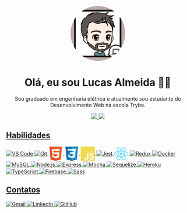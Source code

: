 <div align="center">
  <a href="http://animemood.com/">
    <img src="./imgs/Lucas-Avatar.png" alt="Avatar de Lucas Almeida" style="border-radius:100px; width:150px;" />
  </a>
  <h1>Olá, eu sou Lucas Almeida &#128075;&#127995;</h1>
  <p>Sou graduado em engenharia elétrica e atualmente sou estudante de Desenvolvimento Web na escola Trybe.</p>
</div>

<div align="center">
  <a href="https://github.com/lucas-almeida-sd">
  <img height="180em" src="https://github-readme-stats.vercel.app/api?username=lucas-almeida-sd&show_icons=true&theme=chartreuse-dark&include_all_commits=true&count_private=true"/>
  <img height="180em" src="https://github-readme-stats.vercel.app/api/top-langs/?username=lucas-almeida-sd&layout=compact&langs_count=7&theme=chartreuse-dark"/>
</div>
  
<div>
  <h2>Habilidades</h2>
  <img align="center" alt="VS Code" title="VS Code" width="40" src="https://cdn.jsdelivr.net/gh/devicons/devicon/icons/vscode/vscode-original.svg">
  <img align="center" alt="Git" title="Git" width="40" src="https://cdn.jsdelivr.net/gh/devicons/devicon/icons/git/git-original.svg">
  <img align="center" alt="HTML" title="HTML" width="40" src="https://raw.githubusercontent.com/devicons/devicon/master/icons/html5/html5-original.svg">
  <img align="center" alt="CSS" title="CSS" width="40" src="https://raw.githubusercontent.com/devicons/devicon/master/icons/css3/css3-original.svg">
  <img align="center" alt="JavaScript" title="JavaScript" width="40" src="https://raw.githubusercontent.com/devicons/devicon/master/icons/javascript/javascript-plain.svg">
  <img align="center" alt="Jest" title="Jest" width="40" src="https://cdn.jsdelivr.net/gh/devicons/devicon/icons/jest/jest-plain.svg">
  <img align="center" alt="React.js" title="React.js" width="40" src="https://raw.githubusercontent.com/devicons/devicon/master/icons/react/react-original.svg">
  <img align="center" alt="Redux" title="Redux" width="40" src="https://cdn.jsdelivr.net/gh/devicons/devicon/icons/redux/redux-original.svg">
  <img align="center" alt="Docker" title="Docker" width="40" src="https://cdn.jsdelivr.net/gh/devicons/devicon/icons/docker/docker-original.svg">
  <img align="center" alt="MySQL" title="MySQL" width="40" src="https://cdn.jsdelivr.net/gh/devicons/devicon/icons/mysql/mysql-original.svg">
  <img align="center" alt="Node.js" title="Node.js" width="40" src="https://cdn.jsdelivr.net/gh/devicons/devicon/icons/nodejs/nodejs-original.svg">
  <img align="center" alt="Express" title="Express" width="40" src="https://cdn.jsdelivr.net/gh/devicons/devicon/icons/express/express-original.svg">
  <img align="center" alt="Mocha" title="Mocha" width="40" src="https://cdn.jsdelivr.net/gh/devicons/devicon/icons/mocha/mocha-plain.svg">
  <img align="center" alt="Sequelize" title="Sequelize" width="40" src="https://cdn.jsdelivr.net/gh/devicons/devicon/icons/sequelize/sequelize-original.svg">
  <img align="center" alt="Heroku" title="Heroku" width="40" src="https://cdn.jsdelivr.net/gh/devicons/devicon/icons/heroku/heroku-original.svg">
  <img align="center" alt="TypeScript" title="TypeScript" width="40" src="https://cdn.jsdelivr.net/gh/devicons/devicon/icons/typescript/typescript-original.svg">
  <img align="center" alt="Firebase" title="Firebase" width="40" src="https://cdn.jsdelivr.net/gh/devicons/devicon/icons/firebase/firebase-plain-wordmark.svg">
  <img align="center" alt="Sass" title="Sass" width="40" src="https://cdn.jsdelivr.net/gh/devicons/devicon/icons/sass/sass-original.svg">
</div>
  
<div>
  <h2>Contatos</h2>
  <a href="https://www.mailto:contatolucas.almdiniz@gmail.com" target="_blank">
    <img src="https://img.shields.io/badge/Gmail-D14836?style=for-the-badge&logo=gmail&logoColor=white" alt="Gmail" />
  </a>
  <a href="https://www.linkedin.com/in/lucas-almeida-sd" target="_blank">
    <img src="https://img.shields.io/badge/LinkedIn-0077B5?style=for-the-badge&logo=linkedin&logoColor=white" alt="LinkedIn" />
  </a>
  <a href="https://github.com/Lucas-Almeida-SD" target="_blank">
    <img src=	https://img.shields.io/badge/GitHub-100000?style=for-the-badge&logo=github&logoColor=white alt="GitHub" />
  </a>
</div>
